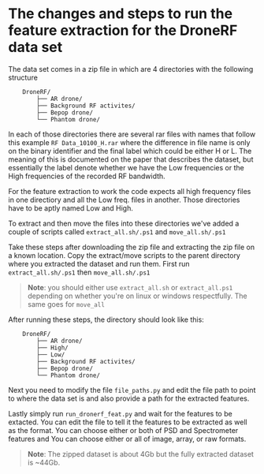# The changes and steps to run the feature extraction for the DroneRF data set

The data set comes in a zip file in which are 4 directories with the following structure

        DroneRF/
            ├── AR drone/
            ├── Background RF activites/
            ├── Bepop drone/
            └── Phantom drone/
In each of those directories there are several rar files with names that follow this example `RF Data_10100_H.rar` where the difference in file name is only on the binary identifier and the final label which could be either H or L. The meaning of this is documented on the paper that describes the dataset, but essentially the label denote whether we have the Low frequencies or the High frequencies of the recorded RF bandwidth. 

For the feature extraction to work the code expects all high frequency files in one directiory and all the Low freq. files in another. Those directories have to be aptly named Low and High. 

To extract and then move the files into these directories we've added a couple of scripts called `extract_all.sh/.ps1` and `move_all.sh/.ps1`

Take these steps after downloading the zip file and extracting the zip file on a known location. Copy the extract/move scripts to the parent directory where you extracted the dataset and run them. First run `extract_all.sh/.ps1` then `move_all.sh/.ps1`
    
> **Note**: you should either use `extract_all.sh` or `extract_all.ps1` depending on whether you're on linux or windows respectfully. The same goes for `move_all`

After running these steps, the directory should look like this: 

        DroneRF/
            ├── AR drone/
            ├── High/
            ├── Low/
            ├── Background RF activites/
            ├── Bepop drone/
            └── Phantom drone/

Next you need to modify the file `file_paths.py`  and edit the file path to point to where the data set is and also provide a path for the extracted features. 

Lastly simply run `run_dronerf_feat.py` and wait for the features to be extacted. You can edit the file to tell it the features to be extracted as well as the format. You can choose either or both of PSD and Spectrometer features and You can choose either or all of image, array, or raw formats. 

> **Note**: The zipped dataset is about 4Gb but the fully extracted dataset is ~44Gb. 